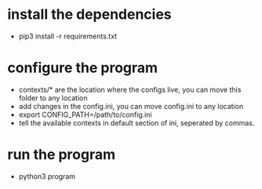 # install the dependencies

- pip3 install -r requirements.txt

# configure the program

- contexts/* are the location where the configs live, you can move this folder to any location
- add changes in the config.ini, you can move config.ini to any location
- export CONFIG_PATH=/path/to/config.ini
- tell the available contexts in default section of ini, seperated by commas.

# run the program

- python3 program